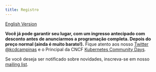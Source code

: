 ```yaml
---
title: Registro
---
```

[English Version](./register-en_us.md)

**Você já pode garantir seu lugar, com um ingresso antecipado com desconto antes de anunciarmos a programação completa. Depois do preço normal (ainda é muito barato!).** Fique atento aos nosso [Twitter @kcdcampinas](https://twitter.com/kcdcampinas) e o Principal da CNCF [Kubernetes Community Days](https://twitter.com/KubernetesDays).

Se você deseja ser notificado sobre novidades, inscreva-se em nosso [mailing list](https://mailchi.mp/f686e201c599/kcdams2020).
